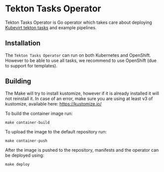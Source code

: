 # Tekton Tasks Operator

Tekton Tasks Operator is Go operator which takes care about 
deploying [Kubevirt tekton tasks](https://github.com/kubevirt/kubevirt-tekton-tasks) 
and example pipelines.

## Installation
The `Tekton Tasks Operator` can run on both Kubernetes and OpenShift. However to be able to 
use all tasks, we recommend to use OpenShift (due to support for templates).

## Building

The Make will try to install kustomize, however if it is already installed it will not reinstall it.
In case of an error, make sure you are using at least v3 of kustomize, available here: https://kustomize.io/

To build the container image run:
```shell
make container-build
```

To upload the image to the default repository run:
```shell
make container-push
```
After the image is pushed to the repository,
manifests and the operator can be deployed using:
```shell
make deploy
```